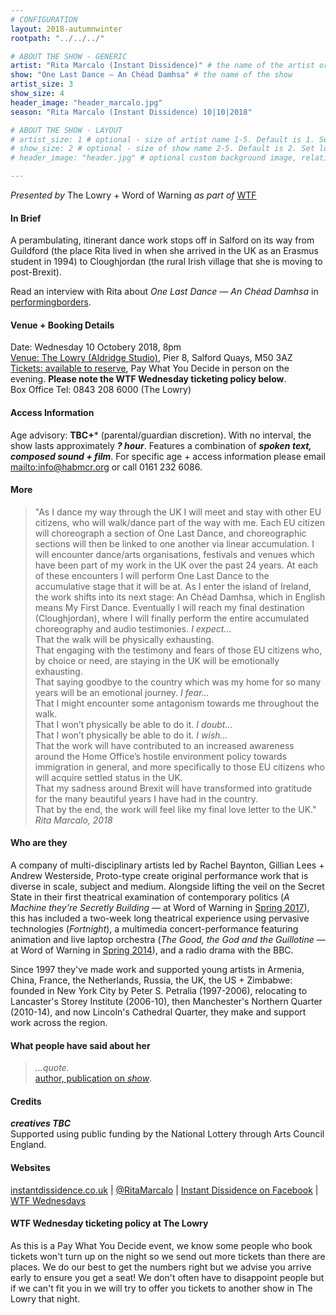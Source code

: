 ```yaml
---
# CONFIGURATION
layout: 2018-autumnwinter
rootpath: "../../../"

# ABOUT THE SHOW - GENERIC
artist: "Rita Marcalo (Instant Dissidence)" # the name of the artist or company
show: "One Last Dance — An Chéad Damhsa" # the name of the show
artist_size: 3
show_size: 4
header_image: "header_marcalo.jpg"    
season: "Rita Marcalo (Instant Dissidence) 10|10|2018"

# ABOUT THE SHOW - LAYOUT
# artist_size: 1 # optional - size of artist name 1-5. Default is 1. Set longer names to lower values
# show_size: 2 # optional - size of show name 2-5. Default is 2. Set longer names to lower values
# header_image: "header.jpg" # optional custom background image, relative to current page

---
```

*Presented by* The Lowry + Word of Warning *as part of* <a href="http://www.thelowry.com/takearisk/take-a-risk-wtf-wednesday" target="_blank">WTF</a>           
         
#### In Brief      
A perambulating, itinerant dance work stops off in Salford on its way from Guildford (the place Rita lived in when she arrived in the UK as an Erasmus student in 1994) to Cloughjordan (the rural Irish village that she is moving to post-Brexit).       
        
Read an interview with Rita about *One Last Dance — An Chéad Damhsa* in <a href="http://performingborders.live/2018/05/14/rita-marcalo-may-2018" target="_blank">performingborders</a>.         
        
#### Venue + Booking Details           
Date: Wednesday 10 Octobery 2018, 8pm          
<a href="http://www.thelowry.com/plan-your-visit/getting-here" target="_blank">Venue: The Lowry (Aldridge Studio)</a>, Pier 8, Salford Quays, M50 3AZ         
<a href="http://www.thelowry.com" target="_blank">Tickets: available to reserve</a>, Pay What You Decide in person on the evening. **Please note the WTF Wednesday ticketing policy below**.          
Box Office Tel: 0843 208 6000 (The Lowry)          
          
#### Access Information        
Age advisory: **TBC+*** (parental/guardian discretion). With no interval, the show lasts approximately ***? hour***. Features a combination of ***spoken text, composed sound + film***. For specific age + access information please email <mailto:info@habmcr.org> or call 0161 232 6086.     
             
#### More         
>"As I dance my way through the UK I will meet and stay with other EU citizens, who will walk/dance part of the way with me. Each EU citizen will choreograph a section of One Last Dance, and choreographic sections will then be linked to one another via linear accumulation. I will encounter dance/arts organisations, festivals and venues which have been part of my work in the UK over the past 24 years. At each of these encounters I will perform One Last Dance to the accumulative stage that it will be at. As I enter the island of Ireland, the work shifts into its next stage: An Chéad Damhsa, which in English means My First Dance. Eventually I will reach my final destination (Cloughjordan), where I will finally perform the entire accumulated choreography and audio testimonies.
>*I expect…*<br>That the walk will be physically exhausting.<br>That engaging with the testimony and fears of those EU citizens who, by choice or need, are staying in the UK will be emotionally exhausting.<br>That saying goodbye to the country which was my home for so many years will be an emotional journey.
>*I fear…*<br>That I might encounter some antagonism towards me throughout the walk.<br>That I won’t physically be able to do it.
>*I doubt…*<br>That I won’t physically be able to do it.
>*I wish…*<br>That the work will have contributed to an increased awareness around the Home Office’s hostile environment policy towards immigration in general, and more specifically to those EU citizens who will acquire settled status in the UK.<br>That my sadness around Brexit will have transformed into gratitude for the many beautiful years I have had in the country.<br>That by the end, the work will feel like my final love letter to the UK."
>*Rita Marcalo, 2018*
         
#### Who are they        
A company of multi-disciplinary artists led by Rachel Baynton, Gillian Lees + Andrew Westerside, Proto-type create original performance work that is diverse in scale, subject and medium. Alongside lifting the veil on the Secret State in their first theatrical examination of contemporary politics (*A Machine they're Secretly Building* — at Word of Warning in [Spring 2017](/archive/2017-spring/proto-type)), this has included a two-week long theatrical experience using pervasive technologies (*Fortnight*), a multimedia concert-performance featuring animation and live laptop orchestra (*The Good, the God and the Guillotine* — at Word of Warning in [Spring 2014](/archive/2014-spring/prototype)), and a radio drama with the BBC.        
        
Since 1997 they've made work and supported young artists in Armenia, China, France, the Netherlands, Russia, the UK, the US + Zimbabwe: founded in New York City by Peter S. Petralia (1997-2006), relocating to Lancaster's Storey Institute (2006-10), then Manchester's Northern Quarter (2010-14), and now Lincoln's Cathedral Quarter, they make and support work across the region.            
          
#### What people have said about her         
>*…quote.*<br><a href="http://www." target="_blank">author, publication on *show*</a>.            
          
#### Credits          
***creatives TBC***<br>Supported using public funding by the National Lottery through Arts Council England.          
           
#### Websites          
<a href="http://www.instantdissidence.co.uk/post/166282214541/one-last-dance-an-ch%C3%A9ad-damhsa" target="_blank">instantdissidence.co.uk</a> | <a href="http://twitter.com/RitaMarcalo" target="_blank">@RitaMarcalo</a> | <a href="http://facebook.com/InstantDissidence" target="_blank">Instant Dissidence on Facebook</a> | <a href="http://www.thelowry.com/takearisk/take-a-risk-wtf-wednesday" target="_blank">WTF Wednesdays</a>         
        
#### WTF Wednesday ticketing policy at The Lowry         
As this is a Pay What You Decide event, we know some people who book tickets won't turn up on the night so we send out more tickets than there are places. We do our best to get the numbers right but we advise you arrive early to ensure you get a seat! We don't often have to disappoint people but if we can't fit you in we will try to offer you tickets to another show in The Lowry that night.
